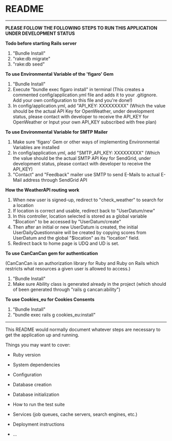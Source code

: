 # README

-----------------------------------------------------------------------------
**PLEASE FOLLOW THE FOLLOWING STEPS TO RUN THIS APPLICATION UNDER DEVELOPMENT STATUS**

**Todo before starting Rails server**
1. "Bundle Install"
2. "rake:db migrate"
3. "rake:db seed"

**To use Environmental Variable of the 'figaro' Gem**
1. "Bundle Install" 
2. Execute "bundle exec figaro install" in terminal
(This creates a commented config/application.yml file and adds it to your .gitignore. Add your own configuration to this file and you're done!)
3. In config/application.yml, add "API_KEY: XXXXXXXXX" (Which the value should be the actual API Key for OpenWeather, under development status, please contact with developer to receive the API_KEY for OpenWeather or Input your own API_KEY subscribed with free plan)

**To use Environmental Variable for SMTP Mailer**
1. Make sure 'figaro' Gem or other ways of implementing Environmental Variables are installed
2. In config/application.yml, add "SMTP_API_KEY: XXXXXXXXX" (Which the value should be the actual SMTP API Key for SendGrid, under development status, please contact with developer to receive the API_KEY)
3. "Contact" and "Feedback" mailer use SMTP to send E-Mails to actual E-Mail address through SendGrid API

**How the WeatherAPI routing work**
1. When new user is signed-up, redirect to "check_weather" to search for a location
2. If location is correct and usable, redirect back to "UserDatum/new"
3. In this controller, location selected is stored as a global variable "$location" to be accessed by "UserDatum/create"
4. Then after an initial or new UserDatum is created, the initial UserDailyQuestionnaire will be created
by copying scores from UserDatum and the global "$location" as its "location" field.
5. Redirect back to home page is UDQ and UD is set.

**To use CanCanCan gem for authentication**

(CanCanCan is an authorization library for Ruby and Ruby on Rails which restricts what resources a given user is allowed to access.)
1. "Bundle Install"
2. Make sure Ability class is generated already in the project (which should of been generated through "rails g cancan:ability")

**To use Cookies_eu for Cookies Consents**
1. "Bundle Install"
2. "bundle exec rails g cookies_eu:install"
-----------------------------------------------------------------------------
This README would normally document whatever steps are necessary to get the
application up and running.

Things you may want to cover:

* Ruby version

* System dependencies

* Configuration

* Database creation

* Database initialization

* How to run the test suite

* Services (job queues, cache servers, search engines, etc.)

* Deployment instructions

* ...
